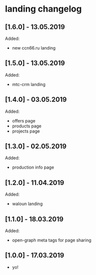 landing changelog
=================

[1.6.0] - 13.05.2019
--------------------
Added:
* new ccn66.ru landing

[1.5.0] - 13.05.2019
--------------------
Added:
* mtc-crm landing

[1.4.0] - 03.05.2019
--------------------
Added:
* offers page
* products page
* projects page

[1.3.0] - 02.05.2019
--------------------
Added:
* production info page

[1.2.0] - 11.04.2019
--------------------
Added:
* waloun landing

[1.1.0] - 18.03.2019
--------------------
Added:
* open-graph meta tags for page sharing

[1.0.0] - 17.03.2019
--------------------

* yo!
